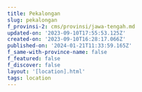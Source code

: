 ```yaml
---
title: Pekalongan
slug: pekalongan
f_provinsi-2: cms/provinsi/jawa-tengah.md
updated-on: '2023-09-10T17:55:53.125Z'
created-on: '2023-09-10T16:28:17.066Z'
published-on: '2024-01-21T11:33:59.165Z'
f_same-with-province-name: false
f_featured: false
f_discover: false
layout: '[location].html'
tags: location
---
```



